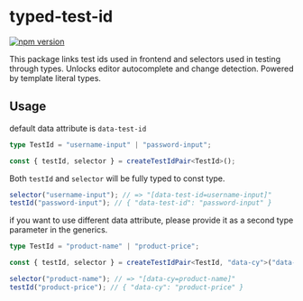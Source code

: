 # typed-test-id

[![npm version](https://badge.fury.io/js/typed-test-id.svg)](https://badge.fury.io/js/typed-test-id)

This package links test ids used in frontend and selectors used in testing through types. Unlocks editor autocomplete and change detection. Powered by template literal types.

## Usage


default data attribute is `data-test-id`

```ts
type TestId = "username-input" | "password-input";

const { testId, selector } = createTestIdPair<TestId>();
```

Both `testId` and `selector` will be fully typed to const type.

```ts
selector("username-input"); // => "[data-test-id=username-input]"
testId("password-input"); // { "data-test-id": "password-input" }
```

if you want to use different data attribute, please provide it as a second type parameter in the generics.


 ```ts
 type TestId = "product-name" | "product-price";
 
 const { testId, selector } = createTestIdPair<TestId, "data-cy">("data-cy");

 selector("product-name"); // => "[data-cy=product-name]"
 testId("product-price"); // { "data-cy": "product-price" }
 ```